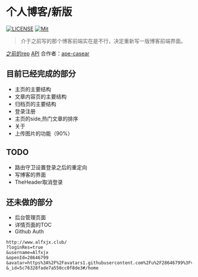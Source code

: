# 个人博客/新版

[![LICENSE](https://img.shields.io/badge/license-Anti%20996-blue.svg?style=flat-square)](https://github.com/996icu/996.ICU/blob/master/LICENSE)
[![Mit](https://img.shields.io/badge/license-MIT-green.svg)](https://mit-license.org/)
> 介于之前写的那个博客前端实在是不行，决定重新写一版博客前端界面。

[之前的rep](https://github.com/Alfxjx/material-blog)
[API](http://www.alfxjx.club/apiblog/index.html)
合作者：[ape-casear](https://github.com/ape-casear)

## 目前已经完成的部分

- 主页的主要结构
- 文章内容页的主要结构
- 归档页的主要结构
- 登录注册
- 主页的side,热门文章的排序
- 关于
- 上传图片的功能（90%）

## TODO


- 路由守卫设置登录之后的重定向
- 写博客的界面
- TheHeader取消登录

## 还未做的部分


- 后台管理页面
- 详情页面的TOC
- Github Auth

```
http://www.alfxjx.club/
?loginRes=true
&username=Alfxjx
&openId=28646799
&avatar=https%3A%2F%2Favatars1.githubusercontent.com%2Fu%2F28646799%3Fv%3D4
&_id=5c76328fade7a550cc0f8de3#/home
```
